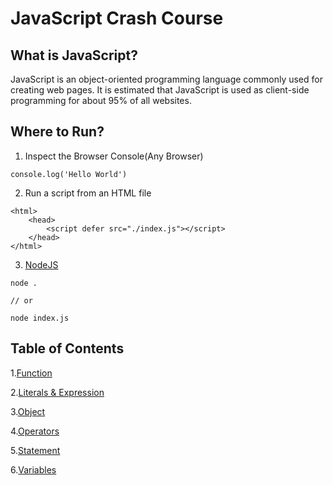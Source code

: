 # JavaScript Crash Course

## What is JavaScript?
  JavaScript is an object-oriented programming language commonly used for creating web pages. It is estimated that JavaScript is used as client-side programming for about 95% of all websites.
  
## Where to Run?
1. Inspect the Browser Console(Any Browser)
```
console.log('Hello World')
```
2. Run a script from an HTML file
```
<html>
    <head>
        <script defer src="./index.js"></script>
    </head>
</html>
```
3. [NodeJS](https://nodejs.org/en/download/)
```
node .

// or 

node index.js
```
## Table of Contents
1.[Function](https://github.com/Doz12/JavaScript-CrashCourse/blob/master/Function.js)

2.[Literals & Expression](https://github.com/Doz12/JavaScript-CrashCourse/blob/master/Literals_Expression.js)

3.[Object](https://github.com/Doz12/JavaScript-CrashCourse/blob/master/Object.js)

4.[Operators](https://github.com/Doz12/JavaScript-CrashCourse/blob/master/Operators.js)

5.[Statement](https://github.com/Doz12/JavaScript-CrashCourse/blob/master/Statement.js)

6.[Variables](https://github.com/Doz12/JavaScript-CrashCourse/blob/master/Varialbles.js)
